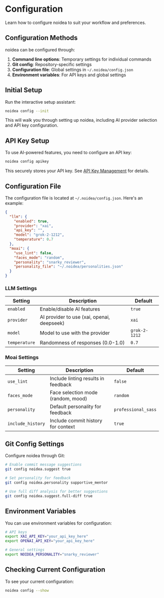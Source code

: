 # Configuration

Learn how to configure noidea to suit your workflow and preferences.

## Configuration Methods

noidea can be configured through:

1. **Command line options**: Temporary settings for individual commands
2. **Git config**: Repository-specific settings
3. **Configuration file**: Global settings in `~/.noidea/config.json`
4. **Environment variables**: For API keys and global settings

## Initial Setup

Run the interactive setup assistant:

```bash
noidea config --init
```

This will walk you through setting up noidea, including AI provider selection and API key configuration.

## API Key Setup

To use AI-powered features, you need to configure an API key:

```bash
noidea config apikey
```

This securely stores your API key. See [API Key Management](../api-key-management.md) for details.

## Configuration File

The configuration file is located at `~/.noidea/config.json`. Here's an example:

```json
{
  "llm": {
    "enabled": true,
    "provider": "xai",
    "api_key": "",
    "model": "grok-2-1212",
    "temperature": 0.7
  },
  "moai": {
    "use_lint": false,
    "faces_mode": "random",
    "personality": "snarky_reviewer",
    "personality_file": "~/.noidea/personalities.json"
  }
}
```

### LLM Settings

| Setting | Description | Default |
|---------|-------------|---------|
| `enabled` | Enable/disable AI features | `true` |
| `provider` | AI provider to use (xai, openai, deepseek) | `xai` |
| `model` | Model to use with the provider | `grok-2-1212` |
| `temperature` | Randomness of responses (0.0-1.0) | `0.7` |

### Moai Settings

| Setting | Description | Default |
|---------|-------------|---------|
| `use_lint` | Include linting results in feedback | `false` |
| `faces_mode` | Face selection mode (random, mood) | `random` |
| `personality` | Default personality for feedback | `professional_sass` |
| `include_history` | Include commit history for context | `true` |

## Git Config Settings

Configure noidea through Git:

```bash
# Enable commit message suggestions
git config noidea.suggest true

# Set personality for feedback
git config noidea.personality supportive_mentor

# Use full diff analysis for better suggestions
git config noidea.suggest.full-diff true
```

## Environment Variables

You can use environment variables for configuration:

```bash
# API keys
export XAI_API_KEY="your_api_key_here"
export OPENAI_API_KEY="your_api_key_here"

# General settings
export NOIDEA_PERSONALITY="snarky_reviewer"
```

## Checking Current Configuration

To see your current configuration:

```bash
noidea config --show
``` 